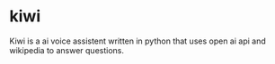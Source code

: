 # kiwi
Kiwi is a ai voice assistent written in python that uses open ai api and wikipedia to answer questions. 
